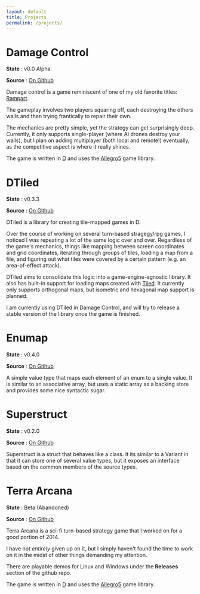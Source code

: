 ```yaml
---
layout: default
title: Projects
permalink: /projects/
---
```


# Damage Control

**State**  : v0.0 Alpha

**Source** : [On Github](https://github.com/rcorre/damage_control)

Damage control is a game reminiscent of one of my old favorite titles:
[Rampart](https://en.wikipedia.org/wiki/Rampart_(video_game)).

The gameplay involves two players squaring off, each destroying the others walls
and then trying frantically to repair their own.

The mechanics are pretty simple, yet the strategy can get surprisingly deep.
Currently, it only supports single-player (where AI drones destroy your walls),
but I plan on adding multiplayer (both local and remote!) eventually, as the
competitive aspect is where it really shines.

The game is written in [D](http://dlang.org/) and uses the
[Allegro5](http://liballeg.org/) game library.

# DTiled

**State**  : v0.3.3

**Source** : [On Github](https://github.com/rcorre/dtiled)

DTiled is a library for creating tile-mapped games in D.

Over the course of working on several turn-based stragegy/rpg games, I noticed I
was repeating a lot of the same logic over and over. Regardless of the game's
mechanics, things like mapping between screen coordinates and grid coordinates,
iterating through groups of tiles, loading a map from a file, and figuring out
what tiles were covered by a certain pattern (e.g. an area-of-effect attack).

DTiled aims to consolidate this logic into a game-engine-agnostic library.
It also has built-in support for loading maps created with
[Tiled](http://www.mapeditor.org/).
It currently only supports orthogonal maps, but isometric and hexagonal map
support is planned.

I am currently using DTiled in Damage Control, and will try to release a stable
version of the library once the game is finished.

# Enumap

**State**  : v0.4.0

**Source** : [On Github](https://github.com/rcorre/enumap)

A simple value type that maps each element of an enum to a single value. It
is similar to an associative array, but uses a static array as a backing store
and provides some nice syntactic sugar.

# Superstruct

**State**  : v0.2.0

**Source** : [On Github](https://github.com/rcorre/superstruct)

Superstruct is a struct that behaves like a class.
It its similar to a Variant in that it can store one of several value types, but
it exposes an interface based on the common members of the source types.

# Terra Arcana

**State**  : Beta (Abandoned)

**Source** : [On Github](https://github.com/rcorre/terra-arcana)

Terra Arcana is a sci-fi turn-based strategy game that I worked on for a good
portion of 2014.

I have not _entirely_ given up on it, but I simply haven't found the time to
work on it in the midst of other things demanding my attention.

There are playable demos for Linux and Windows under the **Releases** section of
the github repo.

The game is written in [D](http://dlang.org/) and uses the
[Allegro5](http://liballeg.org/) game library.

